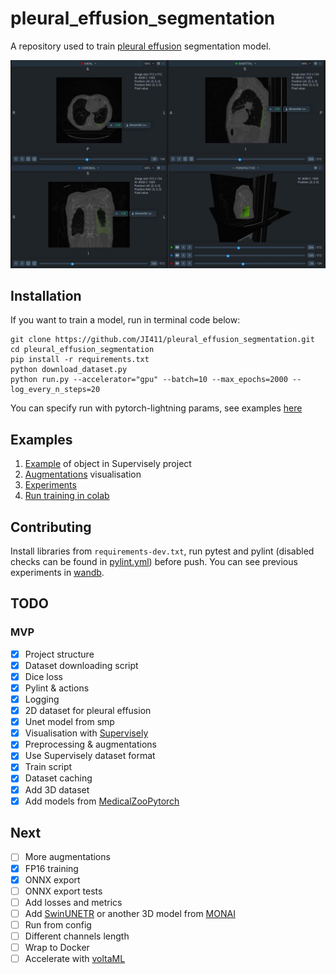 # pleural_effusion_segmentation

A repository used to train [pleural effusion](https://en.wikipedia.org/wiki/Pleural_effusion) segmentation model.

![example.jpg](media/example.jpg)

## Installation

If you want to train a model, run in terminal code below:
```
git clone https://github.com/JI411/pleural_effusion_segmentation.git
cd pleural_effusion_segmentation
pip install -r requirements.txt
python download_dataset.py
python run.py --accelerator="gpu" --batch=10 --max_epochs=2000 --log_every_n_steps=20
```

You can specify run with pytorch-lightning params, see examples [here](https://pytorch-lightning.readthedocs.io/en/stable/common/trainer.html#trainer-in-python-scripts)

## Examples
1. [Example](https://app.supervise.ly/share-links/CLaWf6xh1Fkwrqqj1WOw1b5pzr2q4gYnIiVnEl7mIooZzGq9PNesu01o431Sp16b) of object in Supervisely project
2. [Augmentations](https://colab.research.google.com/drive/1z8OTP7m3l1p8lYFqQNl81qWg8k4o0yHb?usp=sharing) visualisation
3. [Experiments](https://wandb.ai/lekomtsev/pleural_effusion_segmentation)
4. [Run training in colab](https://colab.research.google.com/drive/1vPlel5uoezxDbhfv8CaPPtB7iRFEF_Jf?usp=sharing)


## Contributing

Install libraries from `requirements-dev.txt`, run pytest and pylint 
(disabled checks can be found in [pylint.yml](https://github.com/JI411/pleural_effusion_segmentation/blob/main/.github/workflows/pylint.yml))
before push. You can see previous experiments in [wandb](https://wandb.ai/lekomtsev/pleural_effusion_segmentation?workspace=user-lekomtsev).


## TODO

### MVP
- [x] Project structure  
- [x] Dataset downloading script
- [x] Dice loss
- [x] Pylint & actions
- [x] Logging
- [x] 2D dataset for pleural effusion
- [x] Unet model from smp
- [x] Visualisation with [Supervisely](https://supervise.ly/) 
- [x] Preprocessing & augmentations
- [x] Use Supervisely dataset format
- [x] Train script
- [x] Dataset caching
- [x] Add 3D dataset
- [x] Add models from [MedicalZooPytorch](https://github.com/black0017/MedicalZooPytorch)

## Next
- [ ] More augmentations
- [x] FP16 training
- [x] ONNX export
- [ ] ONNX export tests 
- [ ] Add losses and metrics
- [ ] Add [SwinUNETR](https://github.com/Project-MONAI/research-contributions/tree/main/SwinUNETR) or another 3D model from [MONAI](https://github.com/Project-MONAI)
- [ ] Run from config
- [ ] Different channels length
- [ ] Wrap to Docker
- [ ] Accelerate with [voltaML](https://github.com/VoltaML/voltaML)